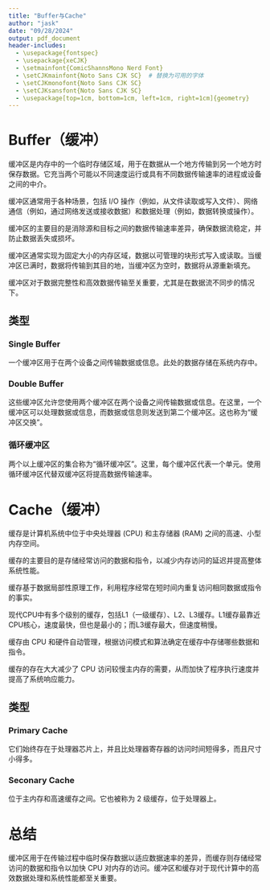 ```yaml
---
title: "Buffer与Cache"
author: "jask"
date: "09/28/2024"
output: pdf_document
header-includes:
  - \usepackage{fontspec}
  - \usepackage{xeCJK}
  - \setmainfont{ComicShannsMono Nerd Font} 
  - \setCJKmainfont{Noto Sans CJK SC}  # 替换为可用的字体
  - \setCJKmonofont{Noto Sans CJK SC}
  - \setCJKsansfont{Noto Sans CJK SC}
  - \usepackage[top=1cm, bottom=1cm, left=1cm, right=1cm]{geometry}
---
```


# Buffer（缓冲）


缓冲区是内存中的一个临时存储区域，用于在数据从一个地方传输到另一个地方时保存数据。它充当两个可能以不同速度运行或具有不同数据传输速率的进程或设备之间的中介。

缓冲区通常用于各种场景，包括 I/O 操作（例如，从文件读取或写入文件）、网络通信（例如，通过网络发送或接收数据）和数据处理（例如，数据转换或操作）。

缓冲区的主要目的是消除源和目标之间的数据传输速率差异，确保数据流稳定，并防止数据丢失或损坏。

缓冲区通常实现为固定大小的内存区域，数据以可管理的块形式写入或读取。当缓冲区已满时，数据将传输到其目的地，当缓冲区为空时，数据将从源重新填充。

缓冲区对于数据完整性和高效数据传输至关重要，尤其是在数据流不同步的情况下。


## 类型

### Single Buffer 

一个缓冲区用于在两个设备之间传输数据或信息。此处的数据存储在系统内存中。

### Double Buffer 

这些缓冲区允许您使用两个缓冲区在两个设备之间传输数据或信息。在这里，一个缓冲区可以处理数据或信息，而数据或信息则发送到第二个缓冲区。这也称为“缓冲区交换”。

### 循环缓冲区

两个以上缓冲区的集合称为“循环缓冲区”。这里，每个缓冲区代表一个单元。使用循环缓冲区代替双缓冲区将提高数据传输速率。


# Cache（缓冲）


缓存是计算机系统中位于中央处理器 (CPU) 和主存储器 (RAM) 之间的高速、小型内存空间。

缓存的主要目的是存储经常访问的数据和指令，以减少内存访问的延迟并提高整体系统性能。

缓存基于数据局部性原理工作，利用程序经常在短时间内重复访问相同数据或指令的事实。

现代CPU中有多个级别的缓存，包括L1（一级缓存）、L2、L3缓存。L1缓存最靠近CPU核心，速度最快，但也是最小的；而L3缓存最大，但速度稍慢。

缓存由 CPU 和硬件自动管理，根据访问模式和算法确定在缓存中存储哪些数据和指令。

缓存的存在大大减少了 CPU 访问较慢主内存的需要，从而加快了程序执行速度并提高了系统响应能力。


## 类型

### Primary Cache 

它们始终存在于处理器芯片上，并且比处理器寄存器的访问时间短得多，而且尺寸小得多。

### Seconary Cache 

位于主内存和高速缓存之间。它也被称为 2 级缓存，位于处理器上。


# 总结

缓冲区用于在传输过程中临时保存数据以适应数据速率的差异，而缓存则存储经常访问的数据和指令以加快 CPU 对内存的访问。缓冲区和缓存对于现代计算中的高效数据处理和系统性能都至关重要。
